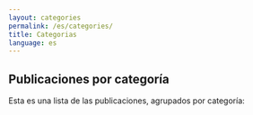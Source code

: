 ```yaml
---
layout: categories
permalink: /es/categories/
title: Categorias
language: es
---
```

## Publicaciones por categoría
Esta es una lista de las publicaciones, agrupados por categoría: